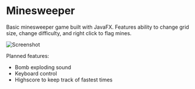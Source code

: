 # Minesweeper
Basic minesweeper game built with JavaFX. Features ability to change grid size, change difficulty, and right click to flag mines.

![Screenshot](https://i.imgur.com/dV79Olv.png)

Planned features:
  - Bomb exploding sound
  - Keyboard control
  - Highscore to keep track of fastest times
